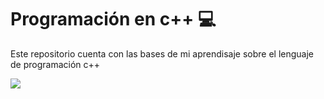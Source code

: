 # Programación en c++ 💻
 Este repositorio cuenta con las bases de mi aprendisaje sobre el lenguaje de programación c++
 
 <img src = "https://dc722jrlp2zu8.cloudfront.net/media/featured_images/-blog-que-es-cpp-.jpg"/>
